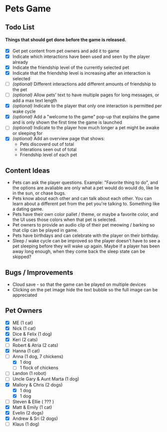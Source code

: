 # Pets Game

## Todo List

#### Things that should get done before the game is released.

- [X] Get pet content from pet owners and add it to game
- [X] Indicate which interactions have been used and seen by the player already
- [X] Indicate the friendship level of the currently selected pet
- [X] Indicate that the friendship level is increasing after an interaction is selected
- [ ] _(optional)_ Different interactions add different amounts of friendship to the pet
- [ ] _(optional)_ Allow pets' text to have multiple pages for long messages, or add a max text length
- [X] _(optional)_ Indicate to the player that only one interaction is permitted per wake cycle
- [X] _(optional)_ Add a "welcome to the game" pop-up that explains the game and is only shown the first time the game is launched
- [ ] _(optional)_ Indicate to the player how much longer a pet might be awake or sleeping for
- [X] _(optional)_ Add an overview page that shows:
    - Pets discoverd out of total
    - Interations seen out of total
    - Friendship level of each pet

## Content Ideas

- Pets can ask the player questions. Example: "Favorite thing to do", and the options are avaliable are only what a pet would do would do, like lie in the sun, or chase bugs.
- Pets know about each other and can talk about each other. You can learn about a different pet from the pet you're talking to. Something like a dating game.
- Pets have their own color pallet / theme, or maybe a favorite color, and the UI uses those colors when that pet is selected.
- Pet owners to provide an audio clip of their pet meowing / barking so that clip can be played in game.
- Pets have birthdays and can celebrate with the player on their birthday.
- Sleep / wake cycle can be improved so the player doesn't have to see a pet sleeping before they will wake up again. Maybe if a player has been away long enough, when they come back the sleep state can be skipped?

## Bugs / Improvements

- Cloud save - so that the game can be played on multiple devices
- Clicking on the pet image hide the text bubble so the full image can be appreciated

## Pet Owners

- [X] ME (1 cat)
- [X] Nick (1 cat)
- [X] Dice & Felix (1 dog)
- [X] Keri (2 cats)
- [ ] Robert & Atria (2 cats)
- [X] Hanna (1 cat)
- [ ] Anna (1 dog, 7 chickens)
    - [X] 1 dog
    - [ ] 1 flock of chickens
- [ ] Landon (1 robot)
- [ ] Uncle Gary & Aunt Marta (1 dog)
- [X] Mallory & Chris (2 dogs)
    - [X] 1 dog
    - [X] 1 dog
- [ ] Steven & Ellie ( ??? )
- [X] Matt & Emily (1 cat)
- [X] Evelin (2 dogs)
- [X] Andrew & Sri (2 dogs)
- [ ] Klaus (1 dog)
